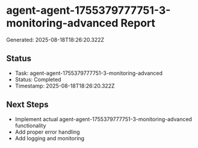 # agent-agent-1755379777751-3-monitoring-advanced Report

Generated: 2025-08-18T18:26:20.322Z

## Status
- Task: agent-agent-1755379777751-3-monitoring-advanced
- Status: Completed
- Timestamp: 2025-08-18T18:26:20.322Z

## Next Steps
- Implement actual agent-agent-1755379777751-3-monitoring-advanced functionality
- Add proper error handling
- Add logging and monitoring
